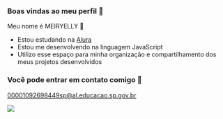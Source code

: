 ### Boas vindas ao meu perfil 🌻

Meu nome é MEIRYELLY 🦋

- Estou estudando na [Alura](https://www.alura.com.br)
- Estou me desenvolvendo na linguagem JavaScript
- Utilizo esse espaço para minha organização e compartilhamento dos meus projetos desenvolvidos

### Você pode entrar em contato comigo 📧

00001092698449sp@al.educacao.sp.gov.br



![](https://media1.tenor.com/m/1A6yNLKJIx0AAAAC/hi.gif)
